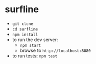 # surfline

- `git clone`
- `cd surfline`
- `npm install`
- to run the dev server:
  - `npm start`
  - browse to `http://localhost:8080`
- to run tests: `npm test`

